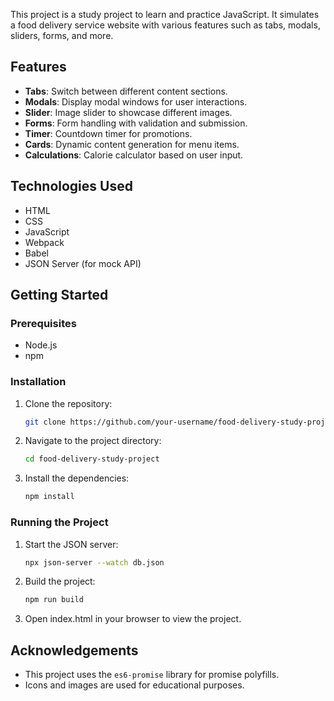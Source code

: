 This project is a study project to learn and practice JavaScript. It simulates a food delivery service website with various features such as tabs, modals, sliders, forms, and more.

## Features

- **Tabs**: Switch between different content sections.
- **Modals**: Display modal windows for user interactions.
- **Slider**: Image slider to showcase different images.
- **Forms**: Form handling with validation and submission.
- **Timer**: Countdown timer for promotions.
- **Cards**: Dynamic content generation for menu items.
- **Calculations**: Calorie calculator based on user input.

## Technologies Used

- HTML
- CSS
- JavaScript
- Webpack
- Babel
- JSON Server (for mock API)

## Getting Started

### Prerequisites

- Node.js
- npm

### Installation

1. Clone the repository:
    ```sh
    git clone https://github.com/your-username/food-delivery-study-project.git
    ```
2. Navigate to the project directory:
    ```sh
    cd food-delivery-study-project
    ```
3. Install the dependencies:
    ```sh
    npm install
    ```

### Running the Project

1. Start the JSON server:
    ```sh
    npx json-server --watch db.json
    ```
2. Build the project:
    ```sh
    npm run build
    ```
3. Open index.html in your browser to view the project.


## Acknowledgements

- This project uses the `es6-promise` library for promise polyfills.
- Icons and images are used for educational purposes.
